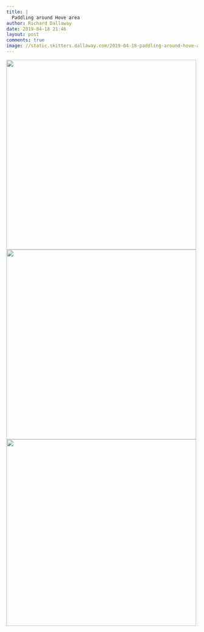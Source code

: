 ```yaml
---
title: |
  Paddling around Hove area
author: Richard Dallaway
date: 2019-04-18 21:46
layout: post
comments: true
image: //static.skitters.dallaway.com/2019-04-18-paddling-around-hove-area-thumb-1-IMG_8075.jpg
---
```


<div>
        <a href="//static.skitters.dallaway.com/2019-04-18-paddling-around-hove-area-fullsize-1-IMG_8075.jpg">
          <img src="//static.skitters.dallaway.com/2019-04-18-paddling-around-hove-area-thumb-1-IMG_8075.jpg" width="500" height="500"/>
        </a>
      </div><div>
        <a href="//static.skitters.dallaway.com/2019-04-18-paddling-around-hove-area-fullsize-3-IMG_8086.jpg">
          <img src="//static.skitters.dallaway.com/2019-04-18-paddling-around-hove-area-thumb-3-IMG_8086.jpg" width="500" height="500"/>
        </a>
      </div><div>
        <a href="//static.skitters.dallaway.com/2019-04-18-paddling-around-hove-area-fullsize-5-IMG_8091.jpg">
          <img src="//static.skitters.dallaway.com/2019-04-18-paddling-around-hove-area-thumb-5-IMG_8091.jpg" width="500" height="492"/>
        </a>
      </div>



  


  


  

      